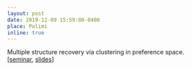 ```yaml
---
layout: post
date: 2019-12-09 15:59:00-0400
place: Polimi
inline: true
---
```

Multiple structure recovery via clustering in preference space. <br>
[<a href="https://www.deib.polimi.it/eng/events/details/1961">seminar</a>, <a href="../assets/talks/2019-12-09clustering.pdf">slides</a>]

